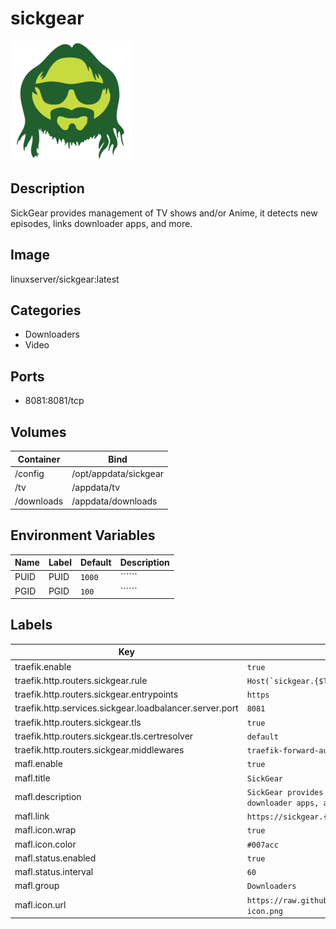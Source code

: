 # sickgear

![Logo](images/sickgear.png)

## Description
SickGear provides management of TV shows and/or Anime, it detects new episodes, links downloader apps, and more.

## Image
linuxserver/sickgear:latest

## Categories
- Downloaders
- Video

## Ports
- 8081:8081/tcp

## Volumes
| Container | Bind |
|-----------|------|
| /config | /opt/appdata/sickgear |
| /tv | /appdata/tv |
| /downloads | /appdata/downloads |

## Environment Variables
| Name | Label | Default | Description |
|------|-------|---------|-------------|
| PUID | PUID | ```1000``` | `````` |
| PGID | PGID | ```100``` | `````` |

## Labels
| Key | Value |
|-----|-------|
| traefik.enable | ```true``` |
| traefik.http.routers.sickgear.rule | ```Host(`sickgear.{$TRAEFIK_INGRESS_DOMAIN}`)``` |
| traefik.http.routers.sickgear.entrypoints | ```https``` |
| traefik.http.services.sickgear.loadbalancer.server.port | ```8081``` |
| traefik.http.routers.sickgear.tls | ```true``` |
| traefik.http.routers.sickgear.tls.certresolver | ```default``` |
| traefik.http.routers.sickgear.middlewares | ```traefik-forward-auth``` |
| mafl.enable | ```true``` |
| mafl.title | ```SickGear``` |
| mafl.description | ```SickGear provides management of TV shows and/or Anime, it detects new episodes, links downloader apps, and more.``` |
| mafl.link | ```https://sickgear.{$TRAEFIK_INGRESS_DOMAIN}``` |
| mafl.icon.wrap | ```true``` |
| mafl.icon.color | ```#007acc``` |
| mafl.status.enabled | ```true``` |
| mafl.status.interval | ```60``` |
| mafl.group | ```Downloaders``` |
| mafl.icon.url | ```https://raw.githubusercontent.com/Qballjos/portainer_templates/master/Images/sickgear-icon.png``` |

